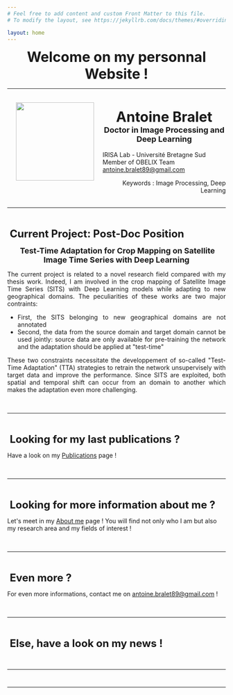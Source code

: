 ```yaml
---
# Feel free to add content and custom Front Matter to this file.
# To modify the layout, see https://jekyllrb.com/docs/themes/#overriding-theme-defaults

layout: home
---
```


**<center><font size = 6> Welcome on my personnal Website ! </font></center>**

---
<br/>
<img align="left" width=180 hspace=20px src="/images/photoKualaLumpur.jpg">


**<center><font size = 6>Antoine Bralet</font></center>**
**<center><font size = 4>Doctor in Image Processing and Deep Learning</font></center>**<br/>
IRISA Lab - Université Bretagne Sud <br/>
Member of OBELIX Team<br/>
antoine.bralet89@gmail.com<br/>
<div style="text-align: right">
Keywords : Image Processing, Deep Learning
</div>
<br/>

--- 

&nbsp;


**<font size = 5> Current Project: Post-Doc Position </font>**

**<center><font size = 4 > Test-Time Adaptation for Crop Mapping on Satellite Image Time Series with Deep Learning </font></center>**


<div style="text-align: justify">

The current project is related to a novel research field compared with my thesis work. Indeed, I am involved in the crop mapping of Satellite Image Time Series (SITS) with Deep Learning models while adapting to new geographical domains. The peculiarities of these works are two major contraints: 

<ul style="text-align: justify">
<li> First, the SITS belonging to new geographical domains are not annotated </li>
<li> Second, the data from the source domain and target domain cannot be used jointly: source data are only available for pre-training the network and the adaptation should be applied at "test-time" </li>
</ul>

These two constraints necessitate the developpement of so-called "Test-Time Adaptation" (TTA) strategies to retrain the network unsupervisely with target data and improve the performance. 
Since SITS are exploited, both spatial and temporal shift can occur from an domain to another which makes the adaptation even more challenging.


</div>


<!--
**<font size = 5> Current Project: PhD Thesis </font>**

**<center><font size = 4 > Deep Learning for Multimodal Detection of Sudden and Slow Moving Slope Instabilities on Bitemporal Remote Sensing Images </font></center>**


<div style="text-align: justify">

The topic of the researches targets slope instability detections from remote sensing images by using deep learning approaches. Both sudden and slow moving phenomena are of interest in the thesis requiring the implementation of several deep learning techniques. Among them, the major contributions lie in radar-optical modality translation for weather robust detections, leveraging land-cover classification to increase translation reliability, apply multimodal slide detections algorithms within a missing modality context, create a new InSAR dataset or introduce explainability within the networks. 

</div>
-->

&nbsp;


---

&nbsp;

**<font size = 5> Looking for my last publications ? </font>**

Have a look on my [Publications](https://ant89ne.github.io/publications/) page !

&nbsp;

---

&nbsp;

**<font size = 5> Looking for more information about me ? </font>**

Let's meet in my [About me](https://ant89ne.github.io/about/) page ! You will find not only who I am but also my research area and my fields of interest !

&nbsp;

---

&nbsp;

**<font size = 5> Even more ? </font>**

For even more informations, contact me on antoine.bralet89@gmail.com !

&nbsp;

---

&nbsp;

**<font size = 5> Else, have a look on my news ! </font>** 

&nbsp;

---

<font size = 1> <br/> </font>

---

<br/>

